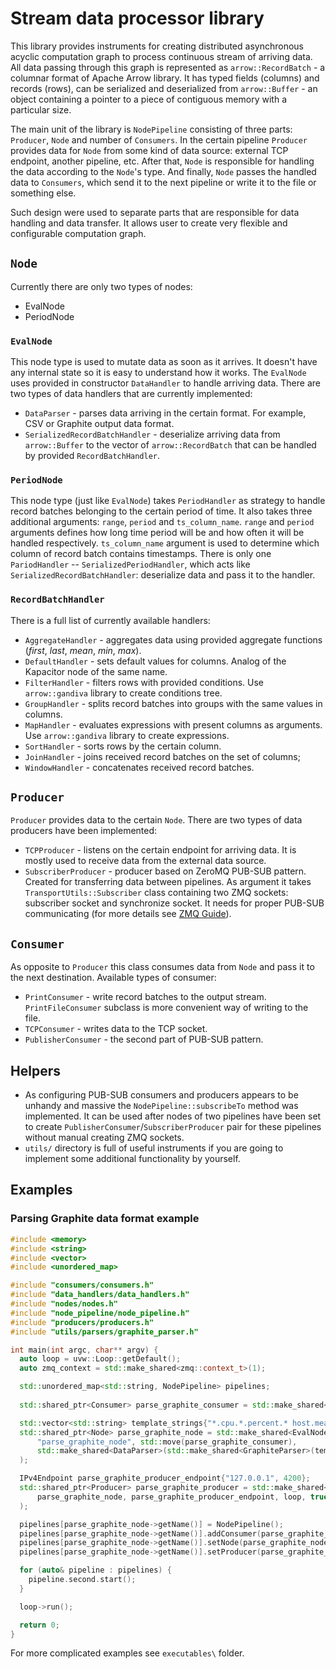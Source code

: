 # Stream data processor library

This library provides instruments for creating distributed asynchronous acyclic computation graph to process continuous
stream of arriving data. All data passing through this graph is represented as `arrow::RecordBatch` - a columnar format 
of Apache Arrow library. It has typed fields (columns) and records (rows), can be serialized and deserialized from
`arrow::Buffer` - an object containing a pointer to a piece of contiguous memory with a particular size.

The main unit of the library is `NodePipeline` consisting of three parts: `Producer`, `Node` and number of
`Consumers`. In the certain pipeline `Producer` provides data for `Node` from some kind of data source: external
TCP endpoint, another pipeline, etc. After that, `Node` is responsible for handling the data according to the `Node`'s
type. And finally, `Node` passes the handled data to `Consumers`, which send it to the next pipeline or write it to the
file or something else.

Such design were used to separate parts that are responsible for data handling and data transfer. It allows user
to create very flexible and configurable computation graph.

## `Node`

Currently there are only two types of nodes:
 - EvalNode
 - PeriodNode
 
### `EvalNode`

This node type is used to mutate data as soon as it arrives. It doesn't have any internal state so it is easy to
understand how it works. The `EvalNode` uses provided in constructor `DataHandler` to handle arriving data. There are
two types of data handlers that are currently implemented:
 - `DataParser` - parses data arriving in the certain format. For example, CSV or Graphite output data format.
 - `SerializedRecordBatchHandler` - deserialize arriving data from `arrow::Buffer` to the vector of `arrow::RecordBatch`
    that can be handled by provided `RecordBatchHandler`.
 
### `PeriodNode`

This node type (just like `EvalNode`) takes `PeriodHandler` as strategy to handle record batches belonging to the
certain period of time. It also takes three additional arguments: `range`, `period` and `ts_column_name`. `range` and
`period` arguments defines how long time period will be and how often it will be handled respectively. `ts_column_name`
argument is used to determine which column of record batch contains timestamps. There is only one `PariodHandler` -- 
`SerializedPeriodHandler`, which acts like `SerializedRecordBatchHandler`: deserialize data and pass it to the handler.
 
### `RecordBatchHandler`
There is a full list of currently available handlers:
 - `AggregateHandler` - aggregates data using provided aggregate functions (*first*, *last*, *mean*, *min*, *max*).
 - `DefaultHandler` - sets default values for columns. Analog of the Kapacitor node of the same name.
 - `FilterHandler` - filters rows with provided conditions. Use `arrow::gandiva` library to create conditions tree.
 - `GroupHandler` - splits record batches into groups with the same values in columns.
 - `MapHandler` - evaluates expressions with present columns as arguments. Use `arrow::gandiva`
   library to create expressions.
 - `SortHandler` - sorts rows by the certain column.
 - `JoinHandler` - joins received record batches on the set of columns;
 - `WindowHandler` - concatenates received record batches.
 
## `Producer`

`Producer` provides data to the certain `Node`. There are two types of data producers have been implemented:
 - `TCPProducer` - listens on the certain endpoint for arriving data. It is mostly used to receive data from the
   external data source.
 - `SubscriberProducer` - producer based on ZeroMQ PUB-SUB pattern. Created for transferring data between pipelines.
   As argument it takes `TransportUtils::Subscriber` class containing two ZMQ sockets: subscriber socket and
   synchronize socket. It needs for proper PUB-SUB communicating (for more details see 
   [ZMQ Guide](http://zguide.zeromq.org/page:chapter2#Node-Coordination)).
    
## `Consumer`

As opposite to `Producer` this class consumes data from `Node` and pass it to the next destination. Available types of
consumer:
 - `PrintConsumer` - write record batches to the output stream. `PrintFileConsumer` subclass is more convenient way of
   writing to the file.
 - `TCPConsumer` - writes data to the TCP socket.
 - `PublisherConsumer` - the second part of PUB-SUB pattern.
 
## Helpers

 - As configuring PUB-SUB consumers and producers appears to be unhandy and massive the `NodePipeline::subscribeTo`
   method was implemented. It can be used after nodes of two pipelines have been set to create
   `PublisherConsumer`/`SubscriberProducer` pair for these pipelines without manual creating ZMQ sockets.
 - `utils/` directory is full of useful instruments if you are going to implement some additional functionality by
   yourself.

## Examples

### Parsing Graphite data format example

```cpp
#include <memory>
#include <string>
#include <vector>
#include <unordered_map>

#include "consumers/consumers.h"
#include "data_handlers/data_handlers.h"
#include "nodes/nodes.h"
#include "node_pipeline/node_pipeline.h"
#include "producers/producers.h"
#include "utils/parsers/graphite_parser.h"

int main(int argc, char** argv) {
  auto loop = uvw::Loop::getDefault();
  auto zmq_context = std::make_shared<zmq::context_t>(1);

  std::unordered_map<std::string, NodePipeline> pipelines;
  
  std::shared_ptr<Consumer> parse_graphite_consumer = std::make_shared<FilePrintConsumer>("result.txt");

  std::vector<std::string> template_strings{"*.cpu.*.percent.* host.measurement.cpu.type.field"};
  std::shared_ptr<Node> parse_graphite_node = std::make_shared<EvalNode>(
      "parse_graphite_node", std::move(parse_graphite_consumer),
      std::make_shared<DataParser>(std::make_shared<GraphiteParser>(template_strings))
  );

  IPv4Endpoint parse_graphite_producer_endpoint{"127.0.0.1", 4200};
  std::shared_ptr<Producer> parse_graphite_producer = std::make_shared<TCPProducer>(
      parse_graphite_node, parse_graphite_producer_endpoint, loop, true
  );

  pipelines[parse_graphite_node->getName()] = NodePipeline();
  pipelines[parse_graphite_node->getName()].addConsumer(parse_graphite_consumer);
  pipelines[parse_graphite_node->getName()].setNode(parse_graphite_node);
  pipelines[parse_graphite_node->getName()].setProducer(parse_graphite_producer);

  for (auto& pipeline : pipelines) {
    pipeline.second.start();
  }

  loop->run();

  return 0;
}
```

For more complicated examples see `executables\` folder.
